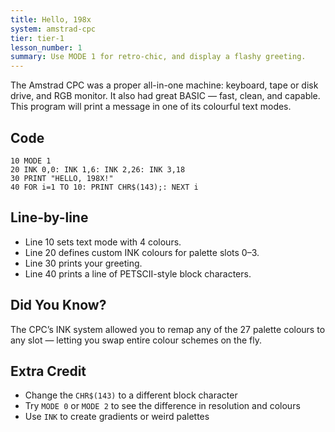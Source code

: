 ```yaml
---
title: Hello, 198x
system: amstrad-cpc
tier: tier-1
lesson_number: 1
summary: Use MODE 1 for retro-chic, and display a flashy greeting.
---
```


The Amstrad CPC was a proper all-in-one machine: keyboard, tape or disk drive, and RGB monitor. It also had great BASIC — fast, clean, and capable. This program will print a message in one of its colourful text modes.

## Code

```basic
10 MODE 1
20 INK 0,0: INK 1,6: INK 2,26: INK 3,18
30 PRINT "HELLO, 198X!"
40 FOR i=1 TO 10: PRINT CHR$(143);: NEXT i
```

## Line-by-line

* Line 10 sets text mode with 4 colours.
* Line 20 defines custom INK colours for palette slots 0–3.
* Line 30 prints your greeting.
* Line 40 prints a line of PETSCII-style block characters.

## Did You Know?

The CPC’s INK system allowed you to remap any of the 27 palette colours to any slot — letting you swap entire colour schemes on the fly.

## Extra Credit

* Change the `CHR$(143)` to a different block character
* Try `MODE 0` or `MODE 2` to see the difference in resolution and colours
* Use `INK` to create gradients or weird palettes